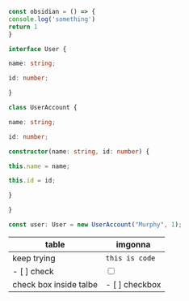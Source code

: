 ```js
const obsidian = () => {
console.log('something')
return 1
}

```

```ts
interface User {

name: string;

id: number;

}

class UserAccount {

name: string;

id: number;

constructor(name: string, id: number) {

this.name = name;

this.id = id;

}

}

const user: User = new UserAccount("Murphy", 1);
```

| table                  | imgonna        |
| ---------------------- | -------------- |
| keep trying            | `this is code` |
| - [ ] check            |<input type="checkbox" /> |
| check box inside talbe | - [ ] checkbox |
